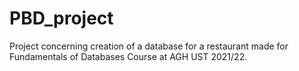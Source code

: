 # PBD_project
Project concerning creation of a database for a restaurant made for Fundamentals of Databases Course at AGH UST 2021/22.
